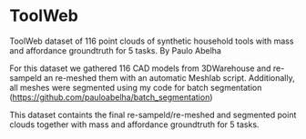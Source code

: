 # ToolWeb
ToolWeb dataset of 116 point clouds of synthetic household tools with mass and affordance groundtruth for 5 tasks.
By Paulo Abelha


For this dataset we gathered 116 CAD models from 3DWarehouse and re-sampeld an re-meshed them with an automatic Meshlab script.
Additionally, all meshes were segmented using my code for batch segmentation  (https://github.com/pauloabelha/batch_segmentation)

This dataset containts the final re-sampeld/re-meshed and segmented point clouds together with mass and affordance groundtruth for 5 tasks.

